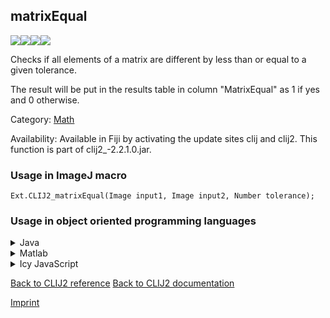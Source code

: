 ## matrixEqual
<img src="images/mini_empty_logo.png"/><img src="images/mini_clij2_logo.png"/><img src="images/mini_empty_logo.png"/><img src="images/mini_empty_logo.png"/>

Checks if all elements of a matrix are different by less than or equal to a given tolerance. 

The result will be put in the results table in column "MatrixEqual" as 1 if yes and 0 otherwise.

Category: [Math](https://clij.github.io/clij2-docs/reference__math)

Availability: Available in Fiji by activating the update sites clij and clij2.
This function is part of clij2_-2.2.1.0.jar.

### Usage in ImageJ macro
```
Ext.CLIJ2_matrixEqual(Image input1, Image input2, Number tolerance);
```


### Usage in object oriented programming languages



<details>

<summary>
Java
</summary>
<pre class="highlight">// init CLIJ and GPU
import net.haesleinhuepf.clij2.CLIJ2;
import net.haesleinhuepf.clij.clearcl.ClearCLBuffer;
CLIJ2 clij2 = CLIJ2.getInstance();

// get input parameters
ClearCLBuffer input1 = clij2.push(input1ImagePlus);
ClearCLBuffer input2 = clij2.push(input2ImagePlus);
float tolerance = 1.0;
</pre>

<pre class="highlight">
// Execute operation on GPU
clij2.matrixEqual(input1, input2, tolerance);
</pre>

<pre class="highlight">
// show result

// cleanup memory on GPU
clij2.release(input1);
clij2.release(input2);
</pre>

</details>



<details>

<summary>
Matlab
</summary>
<pre class="highlight">% init CLIJ and GPU
clij2 = init_clatlab();

% get input parameters
input1 = clij2.pushMat(input1_matrix);
input2 = clij2.pushMat(input2_matrix);
tolerance = 1.0;
</pre>

<pre class="highlight">
% Execute operation on GPU
clij2.matrixEqual(input1, input2, tolerance);
</pre>

<pre class="highlight">
% show result

% cleanup memory on GPU
clij2.release(input1);
clij2.release(input2);
</pre>

</details>



<details>

<summary>
Icy JavaScript
</summary>
<pre class="highlight">// init CLIJ and GPU
importClass(net.haesleinhuepf.clicy.CLICY);
importClass(Packages.icy.main.Icy);

clij2 = CLICY.getInstance();

// get input parameters
input1_sequence = getSequence();
input1 = clij2.pushSequence(input1_sequence);
input2_sequence = getSequence();
input2 = clij2.pushSequence(input2_sequence);
tolerance = 1.0;
</pre>

<pre class="highlight">
// Execute operation on GPU
clij2.matrixEqual(input1, input2, tolerance);
</pre>

<pre class="highlight">
// show result

// cleanup memory on GPU
clij2.release(input1);
clij2.release(input2);
</pre>

</details>



[Back to CLIJ2 reference](https://clij.github.io/clij2-docs/reference)
[Back to CLIJ2 documentation](https://clij.github.io/clij2-docs)

[Imprint](https://clij.github.io/imprint)
